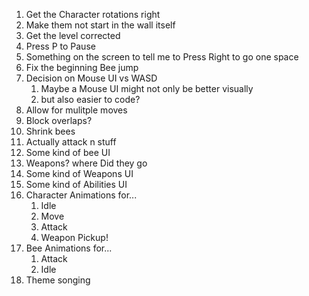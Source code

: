 1. Get the Character rotations right
2. Make them not start in the wall itself
3. Get the level corrected
4. Press P to Pause
5. Something on the screen to tell me to Press Right to go one space
6. Fix the beginning Bee jump
7. Decision on Mouse UI vs WASD
	1. Maybe a Mouse UI might not only be better visually
	2. but also easier to code?
8. Allow for mulitple moves
9. Block overlaps?
10. Shrink bees
11. Actually attack n stuff
12. Some kind of bee UI 
13. Weapons? where Did they go
14. Some kind of Weapons UI
15. Some kind of Abilities UI
16. Character Animations for...
	1. Idle
	2. Move
	3. Attack
	4. Weapon Pickup!
17. Bee Animations for...
	1. Attack
	2. Idle
18. Theme songing